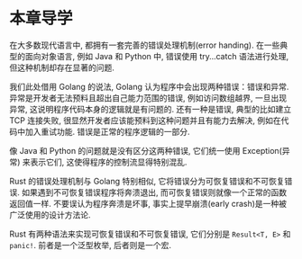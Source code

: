 # 本章导学

在大多数现代语言中, 都拥有一套完善的错误处理机制(error handing). 在一些典型的面向对象语言, 例如 Java 和 Python 中, 错误使用 try…catch 语法进行处理, 但这种机制却存在显著的问题.

我们此处借用 Golang 的说法, Golang 认为程序中会出现两种错误：错误和异常. 异常是开发者无法预料且超出自己能力范围的错误, 例如访问数组越界, 一旦出现异常, 这说明程序代码本身的逻辑就是有问题的. 还有一种是错误, 典型的比如建立 TCP 连接失败, 很显然开发者应该能预料到这种问题并且有能力去解决, 例如在代码中加入重试功能. 错误是正常的程序逻辑的一部分.

像 Java 和 Python 的问题就是没有区分这两种错误, 它们统一使用 Exception(异常) 来表示它们, 这使得程序的控制流显得特别混乱.

Rust 的错误处理机制与 Golang 特别相似, 它将错误分为可恢复错误和不可恢复错误. 如果遇到不可恢复错误程序将奔溃退出, 而可恢复错误则就像一个正常的函数返回值一样. 不要误认为程序奔溃是坏事, 事实上提早崩溃(early crash)是一种被广泛使用的设计方法论.

Rust 有两种语法来实现可恢复错误和不可恢复错误, 它们分别是 `Result<T, E>` 和 `panic!`. 前者是一个泛型枚举, 后者则是一个宏.
